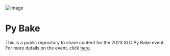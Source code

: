 ![image](https://user-images.githubusercontent.com/84793481/229163018-affaf2f4-b295-4646-8e79-187ab5cc20db.png)

# Py Bake
This is a public repository to share content for the 2023 SLC Py Bake event.  For more details on the event, click [here](https://developer.ansys.com/pybake).
